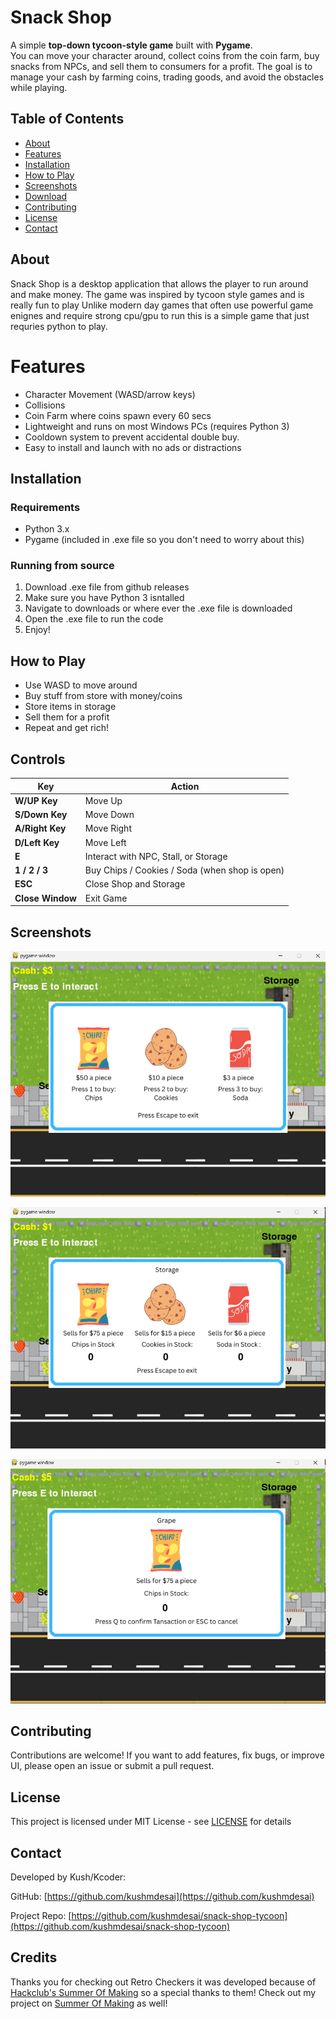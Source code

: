 # Snack Shop

A simple **top-down tycoon-style game** built with **Pygame**.  
You can move your character around, collect coins from the coin farm, buy snacks from NPCs, and sell them to consumers for a profit.
The goal is to manage your cash by farming coins, trading goods, and avoid the obstacles while playing.


## Table of Contents

- [About](#about)
- [Features](#features)
- [Installation](#installation)
- [How to Play](#how-to-play)
- [Screenshots](#screenshots)
- [Download](#download)
- [Contributing](#contributing)
- [License](#license)
- [Contact](#contact)


## About

Snack Shop is a desktop application that allows the player to run around and make money. The game was inspired by tycoon style games and is really fun to play
Unlike modern day games that often use powerful game enignes and require strong cpu/gpu to run this is a simple game that just requries python to play.

# Features

- Character Movement (WASD/arrow keys)
- Collisions
- Coin Farm where coins spawn every 60 secs
- Lightweight and runs on most Windows PCs (requires Python 3)
- Cooldown system to prevent accidental double buy.
- Easy to install and launch with no ads or distractions


## Installation

### Requirements

- Python 3.x
- Pygame (included in .exe file so you don't need to worry about this)

### Running from source
1. Download .exe file from github releases
2. Make sure you have Python 3 isntalled
3. Navigate to downloads or where ever the .exe file is downloaded
4. Open the .exe file to run the code
5. Enjoy!

## How to Play

- Use WASD to move around
- Buy stuff from store with money/coins
- Store items in storage
- Sell them for a profit
- Repeat and get rich!

## Controls

| Key              | Action                                         |
|------------------|------------------------------------------------|
| **W/UP Key**     | Move Up                                        |
| **S/Down Key**   | Move Down                                      |
| **A/Right Key**  | Move Right                                     |
| **D/Left Key**   | Move Left                                      |
| **E**            | Interact with NPC, Stall, or Storage           |
| **1 / 2 / 3**    | Buy Chips / Cookies / Soda (when shop is open) |
| **ESC**          | Close Shop and Storage                         |
| **Close Window** | Exit Game                                      |

## Screenshots

![GamePlay](/images/image1.png)

![GamePlay](images/image2.png)

![GamePlay](/images/image3.png)

## Contributing

Contributions are welcome! If you want to add features, fix bugs, or improve UI, please open an issue or submit a pull request.

## License

This project is licensed under MIT License - see [LICENSE](/LICENCE) for details

## Contact

Developed by Kush/Kcoder:

GitHub: [https://github.com/kushmdesai](https://github.com/kushmdesai)

Project Repo: [https://github.com/kushmdesai/snack-shop-tycoon](https://github.com/kushmdesai/snack-shop-tycoon)

## Credits

Thanks you for checking out Retro Checkers it was developed because of [Hackclub's Summer Of Making](https://summer.hackclub.com) so a special thanks to them! Check out my project on [Summer Of Making](https://summer.hackclub.com/projects/11162) as well!